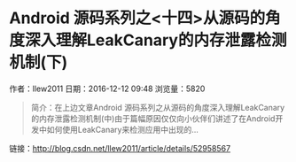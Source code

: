 # Android 源码系列之<十四>从源码的角度深入理解LeakCanary的内存泄露检测机制(下)
作者：llew2011
日期：2016-12-12 09:48
浏览量：5820
> 简介：在上边文章Android 源码系列之从源码的角度深入理解LeakCanary的内存泄露检测机制(中)由于篇幅原因仅仅向小伙伴们讲述了在Android开发中如何使用LeakCanary来检测应用中出现的...

 链接：http://blog.csdn.net/llew2011/article/details/52958567
